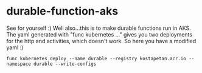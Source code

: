 # durable-function-aks
See for yourself :)
Well also...this is to make durable functions run in AKS. The yaml generated with "func kubernetes ..." gives you two deployments for the http and activities, which doesn't work. So here you have a modified yaml :)



```
func kubernetes deploy --name durable --registry kostapetan.acr.io --namespace durable --write-configs
```
